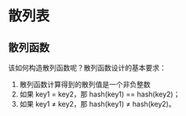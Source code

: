 # 散列表

## 散列函数
该如何构造散列函数呢？散列函数设计的基本要求：

1. 散列函数计算得到的散列值是一个非负整数
2. 如果 key1 = key2，那 hash(key1) == hash(key2)；
3. 如果 key1 ≠ key2，那 hash(key1) ≠ hash(key2)。